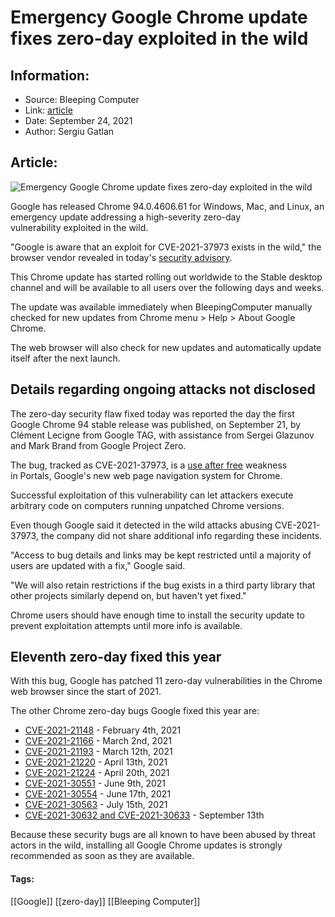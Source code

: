 # Emergency Google Chrome update fixes zero-day exploited in the wild
### 

## Information:
+ Source: Bleeping Computer
+ Link: [article](https://www.bleepingcomputer.com/news/security/emergency-google-chrome-update-fixes-zero-day-exploited-in-the-wild/)
+ Date: September 24, 2021
+ Author: Sergiu Gatlan


## Article:
![Emergency Google Chrome update fixes zero-day exploited in the wild](https://www.bleepstatic.com/content/hl-images/2021/05/26/Google___Chrome.jpg)


Google has released Chrome 94.0.4606.61 for Windows, Mac, and Linux, an emergency update addressing a high-severity zero-day vulnerability exploited in the wild.


"Google is aware that an exploit for CVE-2021-37973 exists in the wild," the browser vendor revealed in today's [security advisory](https://chromereleases.googleblog.com/2021/09/stable-channel-update-for-desktop_24.html).


This Chrome update has started rolling out worldwide to the Stable desktop channel and will be available to all users over the following days and weeks.


The update was available immediately when BleepingComputer manually checked for new updates from Chrome menu > Help > About Google Chrome.


The web browser will also check for new updates and automatically update itself after the next launch.


Details regarding ongoing attacks not disclosed
-----------------------------------------------


The zero-day security flaw fixed today was reported the day the first Google Chrome 94 stable release was published, on September 21, by Clément Lecigne from Google TAG, with assistance from Sergei Glazunov and Mark Brand from Google Project Zero.


The bug, tracked as CVE-2021-37973, is a [use after free](https://cwe.mitre.org/data/definitions/416.html) weakness in Portals, Google's new web page navigation system for Chrome.


Successful exploitation of this vulnerability can let attackers execute arbitrary code on computers running unpatched Chrome versions.


Even though Google said it detected in the wild attacks abusing CVE-2021-37973, the company did not share additional info regarding these incidents.


"Access to bug details and links may be kept restricted until a majority of users are updated with a fix," Google said.


"We will also retain restrictions if the bug exists in a third party library that other projects similarly depend on, but haven't yet fixed."


Chrome users should have enough time to install the security update to prevent exploitation attempts until more info is available.


Eleventh zero-day fixed this year
---------------------------------


With this bug, Google has patched 11 zero-day vulnerabilities in the Chrome web browser since the start of 2021.


The other Chrome zero-day bugs Google fixed this year are:


* [CVE-2021-21148](https://www.bleepingcomputer.com/news/security/google-fixes-chrome-zero-day-actively-exploited-in-the-wild/) - February 4th, 2021
* [CVE-2021-21166](https://www.bleepingcomputer.com/news/security/google-fixes-second-actively-exploited-chrome-zero-day-bug-this-year/) - March 2nd, 2021
* [CVE-2021-21193](https://www.bleepingcomputer.com/news/security/google-fixes-second-actively-exploited-chrome-zero-day-this-month/) - March 12th, 2021
* [CVE-2021-21220](https://chromereleases.googleblog.com/2021/04/stable-channel-update-for-desktop.html) - April 13th, 2021
* [CVE-2021-21224](https://www.bleepingcomputer.com/news/security/google-fixes-exploited-chrome-zero-day-dropped-on-twitter-last-week/) - April 20th, 2021
* [CVE-2021-30551](https://www.bleepingcomputer.com/news/security/google-fixes-sixth-chrome-zero-day-exploited-in-the-wild-this-year/) - June 9th, 2021
* [CVE-2021-30554](https://www.bleepingcomputer.com/news/security/google-fixes-seventh-chrome-zero-day-exploited-in-the-wild-this-year/) - June 17th, 2021
* [CVE-2021-30563](https://www.bleepingcomputer.com/news/security/google-patches-8th-chrome-zero-day-exploited-in-the-wild-this-year/) - July 15th, 2021
* [CVE-2021-30632 and CVE-2021-30633](https://www.bleepingcomputer.com/news/google/google-patches-10th-chrome-zero-day-exploited-in-the-wild-this-year/) - September 13th


Because these security bugs are all known to have been abused by threat actors in the wild, installing all Google Chrome updates is strongly recommended as soon as they are available.




#### Tags:
[[Google]] [[zero-day]] [[Bleeping Computer]]
